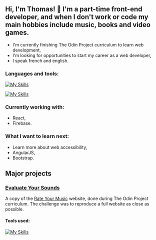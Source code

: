 ## Hi, I'm Thomas! :wave: I'm a part-time front-end developer, and when I don't work or code my main hobbies include music, books and video games.

- I'm currently finishing The Odin Project curriculum to learn web development,
- I'm looking for opportunities to start my career as a web developer,
- I speak french and english.


### Languages and tools:
[![My Skills](https://skillicons.dev/icons?i=js,html,css,md)](https://skillicons.dev)

[![My Skills](https://skillicons.dev/icons?i=react,webpack,firebase)](https://skillicons.dev)


### Currently working with:
- React,
- Firebase.


### What I want to learn next:
- Learn more about web accessibility,
- AngularJS,
- Bootstrap.


## Major projects

### [Evaluate Your Sounds](https://github.com/stagnant-sys/rateeverything)
A copy of the [Rate Your Music](https://rateyourmusic.com/) website, done during The Odin Project curriculum. The challenge was to reproduce a full website as close as possible.

#### Tools used:
[![My Skills](https://skillicons.dev/icons?i=js,html,css,react,firebase,webpack)](https://skillicons.dev)
